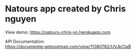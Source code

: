 # Natours app created by Chris nguyen

View demo: https://natours-chris-vn.herokuapp.com

API Documentation: https://documenter.getpostman.com/view/11380782/UVJkCtaB
